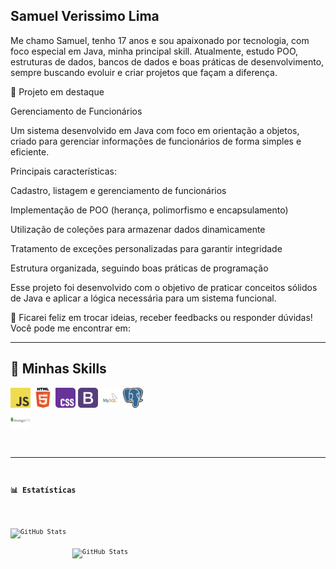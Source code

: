 ## Samuel Verissimo Lima

Me chamo Samuel, tenho 17 anos e sou apaixonado por tecnologia, com foco especial em Java, minha principal skill. Atualmente, estudo POO, estruturas de dados, bancos de dados e boas práticas de desenvolvimento, sempre buscando evoluir e criar projetos que façam a diferença.

🔭 Projeto em destaque

Gerenciamento de Funcionários

Um sistema desenvolvido em Java com foco em orientação a objetos, criado para gerenciar informações de funcionários de forma simples e eficiente.

Principais características:

Cadastro, listagem e gerenciamento de funcionários

Implementação de POO (herança, polimorfismo e encapsulamento)

Utilização de coleções para armazenar dados dinamicamente

Tratamento de exceções personalizadas para garantir integridade

Estrutura organizada, seguindo boas práticas de programação

Esse projeto foi desenvolvido com o objetivo de praticar conceitos sólidos de Java e aplicar a lógica necessária para um sistema funcional.

💬 Ficarei feliz em trocar ideias, receber feedbacks ou responder dúvidas!
Você pode me encontrar em:

---

## 🚀 Minhas Skills

<code><img height="32" src="https://raw.githubusercontent.com/github/explore/80688e429a7d4ef2fca1e82350fe8e3517d3494d/topics/javascript/javascript.png" alt="Javascript"/></code>
<code><img height="32" src="https://raw.githubusercontent.com/github/explore/80688e429a7d4ef2fca1e82350fe8e3517d3494d/topics/html/html.png" alt="HTML5"/></code>
<code><img height="32" src="https://raw.githubusercontent.com/github/explore/80688e429a7d4ef2fca1e82350fe8e3517d3494d/topics/css/css.png" alt="CSS"/></code>
<code><img height="32" src="https://raw.githubusercontent.com/github/explore/80688e429a7d4ef2fca1e82350fe8e3517d3494d/topics/bootstrap/bootstrap.png" alt="Bootstrap"/></code>
<code><img height="32" src="https://raw.githubusercontent.com/github/explore/80688e429a7d4ef2fca1e82350fe8e3517d3494d/topics/mysql/mysql.png" alt="MySQL"/></code>
<code><img height="32" src="https://raw.githubusercontent.com/github/explore/80688e429a7d4ef2fca1e82350fe8e3517d3494d/topics/postgresql/postgresql.png" alt="PostegreSQL"/><code>
<code><img height="32" src="https://raw.githubusercontent.com/github/explore/80688e429a7d4ef2fca1e82350fe8e3517d3494d/topics/mongodb/mongodb.png" alt="MongoDB"/></code>

---

### 📊 Estatísticas

<p>
  <img 
    align="left" 
    alt="GitHub Stats" 
    height="200" 
    style="padding-right: 10px;" 
    src="https://github-readme-stats.vercel.app/api?username=et3rnaly&show_icons=true&theme=tokyonight&include_all_commits=true&locale=pt-br" 
  />

<img 
      align="left" 
      alt="GitHub Stats" 
      height="200" 
      src="https://github-readme-stats.vercel.app/api/top-langs/?username=et3rnaly&theme=tokyonight&layout=compact&custom_title=Tecnologias&langs_count=7" 
  />

</p>

